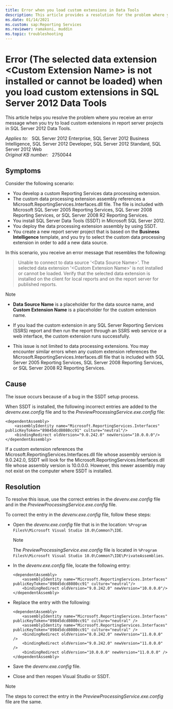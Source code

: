 ```yaml
---
title: Error when you load custom extensions in Data Tools
description: This article provides a resolution for the problem where you receive an error message when you try to load custom extensions in report server projects in SQL Server 2012 Data Tools.
ms.date: 01/14/2021
ms.custom: sap:Reporting Services
ms.reviewer: ramakoni, muddin
ms.topic: troubleshooting 
---
```

# Error (The selected data extension \<Custom Extension Name> is not installed or cannot be loaded) when you load custom extensions in SQL Server 2012 Data Tools

This article helps you resolve the problem where you receive an error message when you try to load custom extensions in report server projects in SQL Server 2012 Data Tools.

_Applies to:_ &nbsp; SQL Server 2012 Enterprise, SQL Server 2012 Business Intelligence, SQL Server 2012 Developer, SQL Server 2012 Standard, SQL Server 2012 Web  
_Original KB number:_ &nbsp; 2750044

## Symptoms

Consider the following scenario:

- You develop a custom Reporting Services data processing extension.
- The custom data processing extension assembly references a Microsoft.ReportingServices.Interfaces.dll file. The file is included with Microsoft SQL Server 2005 Reporting Services, SQL Server 2008 Reporting Services, or SQL Server 2008 R2 Reporting Services.
- You install SQL Server Data Tools (SSDT) in Microsoft SQL Server 2012.
- You deploy the data processing extension assembly by using SSDT.
- You create a new report server project that is based on the **Business Intelligence** template, and you try to select the custom data processing extension in order to add a new data source.

In this scenario, you receive an error message that resembles the following:

> Unable to connect to data source '\<Data Source Name>'. The selected data extension '\<Custom Extension Name>' is not installed or cannot be loaded. Verify that the selected data extension is installed on the client for local reports and on the report server for published reports.

> [!NOTE]
>
> - **Data Source Name** is a placeholder for the data source name, and **Custom Extension Name** is a placeholder for the custom extension name.
>
> - If you load the custom extension in any SQL Server Reporting Services (SSRS) report and then run the report through an SSRS web service or a web interface, the custom extension runs successfully.
>
> - This issue is not limited to data processing extensions. You may encounter similar errors when any custom extension references the Microsoft.ReportingServices.Interfaces.dll file that is included with SQL Server 2005 Reporting Services, SQL Server 2008 Reporting Services, or SQL Server 2008 R2 Reporting Services.

## Cause

The issue occurs because of a bug in the SSDT setup process.

When SSDT is installed, the following incorrect entries are added to the *devenv.exe.config* file and to the *PreviewProcessingService.exe.config* file:

```console
<dependentAssembly>
    <assemblyIdentity name="Microsoft.ReportingServices.Interfaces" publicKeyToken="89845dcd8080cc91" culture="neutral"/>
    <bindingRedirect oldVersion="9.0.242.0" newVersion="10.0.0.0"/>
</dependentAssembly>
```

If a custom extension references the Microsoft.ReportingServices.Interfaces.dll file whose assembly version is 9.0.242.0, SSDT will look for the Microsoft.ReportingServices.Interfaces.dll file whose assembly version is 10.0.0.0. However, this newer assembly may not exist on the computer where SSDT is installed.

## Resolution

To resolve this issue, use the correct entries in the *devenv.exe.config* file and in the *PreviewProcessingService.exe.config* file.

To correct the entry in the *devenv.exe.config* file, follow these steps:

- Open the *devenv.exe.config* file that is in the location:
`%Program Files%\Microsoft Visual Studio 10.0\Common7\IDE`.

  > [!NOTE]
  > The *PreviewProcessingService.exe.config* file is located in `%Program Files%\Microsoft Visual Studio 10.0\Common7\IDE\PrivateAssemblies`.

- In the *devenv.exe.config* file, locate the following entry:

    ```console
    <dependentAssembly>
        <assemblyIdentity name="Microsoft.ReportingServices.Interfaces" publicKeyToken="89845dcd8080cc91" culture="neutral"/>
        <bindingRedirect oldVersion="9.0.242.0" newVersion="10.0.0.0"/>
    </dependentAssembly>
    ```

- Replace the entry with the following:

    ```console
    <dependentAssembly>
        <assemblyIdentity name="Microsoft.ReportingServices.Interfaces" publicKeyToken="89845dcd8080cc91" culture="neutral" />
        <assemblyIdentity name="Microsoft.ReportingServices.Interfaces" publicKeyToken="89845dcd8080cc91" culture="neutral" />
        <bindingRedirect oldVersion="8.0.242.0" newVersion="11.0.0.0" />
        <bindingRedirect oldVersion="9.0.242.0" newVersion="11.0.0.0" />
        <bindingRedirect oldVersion="10.0.0.0" newVersion="11.0.0.0" />
    </dependentAssembly>
    ```

- Save the *devenv.exe.config* file.
- Close and then reopen Visual Studio or SSDT.

> [!NOTE]
> The steps to correct the entry in the *PreviewProcessingService.exe.config* file are the same.
